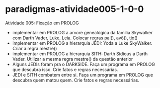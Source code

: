# paradigmas-atividade005-1-0-0
Atividade 005: Fixação em PROLOG

- implementar em PROLOG a arvore genealógica da família Skywalker com Darth Vader, Luke, Leia. Colocar regras pai(), avô(), tio()
- implementar em PROLOG a hierarquia JEDI: Yoda a Luke SkyWalker. Criar a regra mestre()
- implementar em PROLOG a hierarquia SITH: Darth Sidious a Darth Vader. Utilizar a mesma regra mestre() da questão anterior
- Alguns JEDIs foram pra o DARKSIDE. Faça um programa em PROLOG que descubra isso. Crie fatos e regras necessárias.
- JEDI e SITH combatem entre si. Faça um programa em PROLOG que descubra quem matou quem. Crie fatos e regras necessárias.
